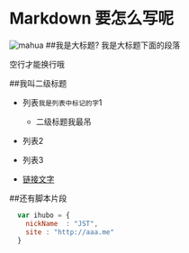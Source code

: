 # Markdown 要怎么写呢
![mahua](mahua-logo.jpg)
##我是大标题?
我是大标题下面的段落

空行才能换行哦

##我叫二级标题

* 列表`我是列表中标记的字`1
    *  二级标题我最吊

* 列表2
* 列表3

* [链接文字](http://baidu.com/) 

##还有脚本片段

```javascript
  var ihubo = {
    nickName  : "JST",
    site : "http://aaa.me"
  }
```